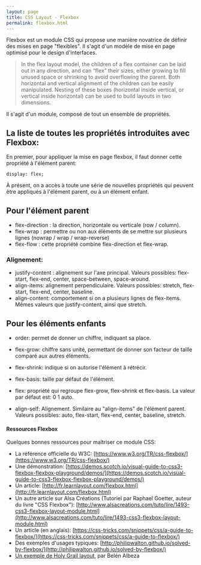 ```yaml
---
layout: page
title: CSS Layout - Flexbox
permalink: flexbox.html
---
```



Flexbox est un module CSS qui propose une manière novatrice de définir des mises en page "flexibles". Il s'agit d'un modèle de mise en page optimisé pour le design d'interfaces.

> In the flex layout model, the children of a flex container can be laid out in any direction, and can “flex” their sizes, either growing to fill unused space or shrinking to avoid overflowing the parent. Both horizontal and vertical alignment of the children can be easily manipulated. Nesting of these boxes (horizontal inside vertical, or vertical inside horizontal) can be used to build layouts in two dimensions.

Il s'agit d'un module, composé de tout un ensemble de propriétés.

## La liste de toutes les propriétés introduites avec Flexbox:

En premier, pour appliquer la  mise en page flexbox, il faut donner cette propriété à l'élément parent:

```
display: flex;
```

À présent, on a accès à toute une série de nouvelles propriétés qui peuvent être appliqués à l'élément parent, ou à un élément enfant.

## Pour l'élément parent

* flex-direction : la direction, horizontale ou verticale (row / column).
* flex-wrap : permettre ou non aux éléments de se mettre sur plusieurs lignes (nowrap / wrap / wrap-reverse)
* flex-flow : cette propriété combine flex-direction et flex-wrap.

### Alignement:

* justify-content : alignement sur l'axe principal. Valeurs possibles: flex-start, flex-end, center, space-between, space-around.
* align-items: alignement perpendiculaire. Valeurs possibles: stretch, flex-start, flex-end, center, baseline.
* align-content: comportement si on a plusieurs lignes de flex-items. Mêmes valeurs que justify-content, ainsi que stretch.

## Pour les éléments enfants

* order: permet de donner un chiffre, indiquant sa place.
* flex-grow: chiffre sans unité, permettant de donner son facteur de taille comparé aux autres éléments.
* flex-shrink: indique si on autorise l'élément à rétrécir.
* flex-basis: taille par défaut de l'élément.
* flex: propriété qui regroupe flex-grow, flex-shrink et flex-basis. La valeur par défaut est: 0 1 auto.

* align-self: Alignement. Similaire au "align-items" de l'élément parent. Valeurs possibles: auto, flex-start, flex-end, center, baseline, stretch.

#### Ressources Flexbox

Quelques bonnes ressources pour maîtriser ce module CSS:

- La référence officielle du W3C: [https://www.w3.org/TR/css-flexbox/](https://www.w3.org/TR/css-flexbox/)
- Une démonstration: [https://demos.scotch.io/visual-guide-to-css3-flexbox-flexbox-playground/demos/](https://demos.scotch.io/visual-guide-to-css3-flexbox-flexbox-playground/demos/)
- Un article: [http://fr.learnlayout.com/flexbox.html](http://fr.learnlayout.com/flexbox.html)
- Un autre article sur Alsa Créations (Tutoriel par Raphael Goetter, auteur du livre "CSS Flexbox"):
[http://www.alsacreations.com/tuto/lire/1493-css3-flexbox-layout-module.html](http://www.alsacreations.com/tuto/lire/1493-css3-flexbox-layout-module.html)
- Un article (en anglais): 
[https://css-tricks.com/snippets/css/a-guide-to-flexbox/](https://css-tricks.com/snippets/css/a-guide-to-flexbox/)
- Des exemples d'usages typiques:
[http://philipwalton.github.io/solved-by-flexbox/](http://philipwalton.github.io/solved-by-flexbox/)
- [Un exemple de Holy Grail layout](https://jsfiddle.net/n7nk0hac/79/), par Belén Albeza

